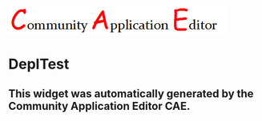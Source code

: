 ![CAE](https://github.com/PhilCAEOrg/application-2000/blob/gh-pages/frontendComponent-2004/img/logo.png)  

DeplTest
===================


This widget was automatically generated by the Community Application Editor CAE.  
---------------
